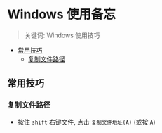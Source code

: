 Windows 使用备忘
===
<!--START_SECTION:badge-->
<!--END_SECTION:badge-->
<!--info
top: false
hidden: false
-->

> 关键词: Windows 使用技巧

<!-- TOC -->
- [常用技巧](#常用技巧)
    - [复制文件路径](#复制文件路径)
<!-- TOC -->


## 常用技巧

### 复制文件路径
- 按住 `shift` 右键文件, 点击 `复制文件地址(A)` (或按 `A`)